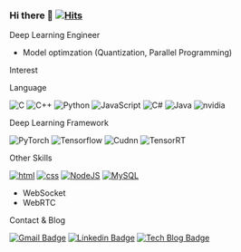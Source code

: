 ### Hi there 👋 [![Hits](https://hits.seeyoufarm.com/api/count/incr/badge.svg?url=https%3A%2F%2Fgithub.com%2Fyester31&count_bg=%2379C83D&title_bg=%23555555&icon=&icon_color=%23E7E7E7&title=hits&edge_flat=false)](https://hits.seeyoufarm.com)

Deep Learning Engineer
- Model optimzation (Quantization, Parallel Programming)

Interest

Language

![C](https://img.shields.io/badge/c-%2300599C.svg?style=flat-square&logo=c&logoColor=white)
![C++](https://img.shields.io/badge/c++-%2300599C.svg?style=flat-square&logo=c%2B%2B&logoColor=white)
![Python](https://img.shields.io/badge/python-3670A0?style=flat-square&logo=python&logoColor=ffdd54)
![JavaScript](https://img.shields.io/badge/javascript-%23323330.svg?style=flat-square&logo=javascript&logoColor=%23F7DF1E)
![C#](https://img.shields.io/badge/c%23-%23239120.svg?style=flat-square&logo=c-sharp&logoColor=white)
![Java](https://img.shields.io/badge/java-%23ED8B00.svg?style=flat-square&logo=java&logoColor=blue)
![nvidia](https://img.shields.io/badge/CUDA-%23239120.svg?style=flat-square&logo=nvidia&logoColor=light-green)

Deep Learning Framework

![PyTorch](https://img.shields.io/badge/PyTorch-%2300599C.svg?style=flat-square&logo=PyTorch&logoColor=red)
![Tensorflow](https://img.shields.io/badge/TensorFlow-%2300599C.svg?style=flat-square&logo=TensorFlow&logoColor=Orange)
![Cudnn](https://img.shields.io/badge/Cudnn-%2300599C.svg?style=flat-square&logo=nvidia&logoColor=light-green)
![TensorRT](https://img.shields.io/badge/TensorRT-%2300599C.svg?style=flat-square&logo=nvidia&logoColor=light-green)

Other Skills

[![html](https://img.shields.io/badge/Html-E34F26?style=flat-square&logo=Html5&logoColor=white)](https://github.com/Joowon0220/fullPage) [![css](https://img.shields.io/badge/CSS-1572B6?style=flat-square&logo=CSS3&logoColor=white)](https://github.com/Joowon0220/fullPage) 
[![NodeJS](https://img.shields.io/badge/Node.js-339933?style=flat-square&logo=Node.js&logoColor=white)](https://github.com/Joowon0220/NodeJS) 
[![MySQL](https://img.shields.io/badge/MySQL-4479A1?style=flat-square&logo=MySQL&logoColor=white)](https://github.com/Joowon0220/Spring_Weather)  

- WebSocket
- WebRTC


Contact & Blog

[![Gmail Badge](https://img.shields.io/badge/Gmail-d14836?style=flat-square&logo=Gmail&logoColor=white&link=mailto:yester31@gmail.com)](mailto:yester31@gmail.com)  [![Linkedin Badge](https://img.shields.io/badge/-LinkedIn-blue?style=flat-square&logo=Linkedin&logoColor=white&link=https://www.linkedin.com/in/yh-park)](https://www.linkedin.com/in/yh-park) 
[![Tech Blog Badge](http://img.shields.io/badge/-Tech%20blog-black?style=flat-square&logo=github&link=https://blog.naver.com/yester31/)](https://blog.naver.com/yester31/)

